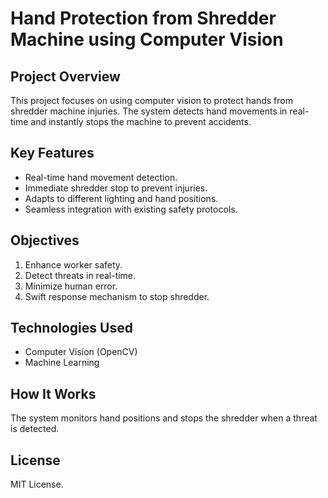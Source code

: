 # Hand Protection from Shredder Machine using Computer Vision

## Project Overview
This project focuses on using computer vision to protect hands from shredder machine injuries. The system detects hand movements in real-time and instantly stops the machine to prevent accidents.

## Key Features
- Real-time hand movement detection.
- Immediate shredder stop to prevent injuries.
- Adapts to different lighting and hand positions.
- Seamless integration with existing safety protocols.

## Objectives
1. Enhance worker safety.
2. Detect threats in real-time.
3. Minimize human error.
4. Swift response mechanism to stop shredder.

## Technologies Used
- Computer Vision (OpenCV)
- Machine Learning

## How It Works
The system monitors hand positions and stops the shredder when a threat is detected.

## License
MIT License.
